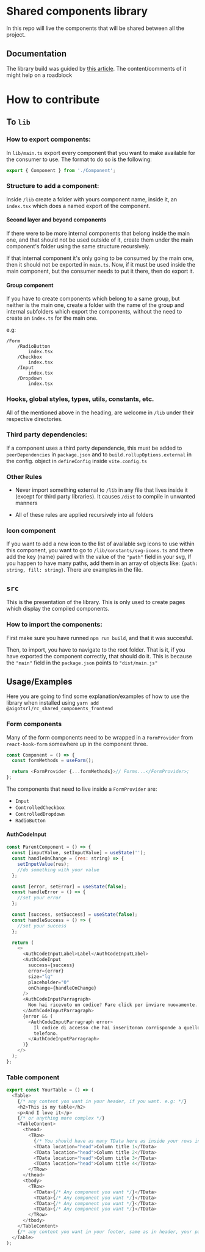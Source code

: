 # Shared components library

In this repo will live the components that will be shared between all the project.

## Documentation

The library build was guided by [this article](https://dev.to/receter/how-to-create-a-react-component-library-using-vites-library-mode-4lma). The content/comments of it might help on a roadblock

# How to contribute

## To `lib`

### How to export components:

In `lib/main.ts` export every component that you want to make available for the consumer to use. The format to do so is the following:

```ts
export { Component } from './Component';
```

### Structure to add a component:

Inside `/lib` create a folder with yours component name, inside it, an `index.tsx` which does a named export of the component.

#### Second layer and beyond components

If there were to be more internal components that belong inside the main one, and that should not be used outside of it, create them under the main component's folder using the same structure recursively.

If that internal component it's only going to be consumed by the main one, then it should not be exported in `main.ts`. Now, if it must be used inside the main component, but the consumer needs to put it there, then do export it.

#### Group component

If you have to create components which belong to a same group, but neither is the main one, create a folder with the name of the group and internal subfolders which export the components, without the need to create an `index.ts` for the main one.

e.g:

```
/Form
    /RadioButton
        index.tsx
    /Checkbox
        index.tsx
    /Input
        index.tsx
    /Dropdown
        index.tsx
```

### Hooks, global styles, types, utils, constants, etc.

All of the mentioned above in the heading, are welcome in `/lib` under their respective directories.

###

### Third party dependencies:

If a component uses a third party dependencie, this must be added to `peerDependencies` in `package.json` and to `build.rollupOptions.external` in the config. object in `defineConfig` inside `vite.config.ts`

### Other Rules

- Never import something external to `/lib` in any file that lives inside it (except for third party libraries). It causes `/dist` to compile in unwanted manners

- All of these rules are applied recursively into all folders

### Icon component

If you want to add a new icon to the list of available svg icons to use within this component, you want to go to `/lib/constants/svg-icons.ts` and there add the key (name) paired with the value of the `"path"` field in your svg, If you happen to have many paths, add them in an array of objects like: `{path: string, fill: string}`. There are examples in the file.

## `src`

This is the presentation of the library. This is only used to create pages which display the compiled components.

### How to import the components:

First make sure you have runned `npm run build`, and that it was succesful.

Then, to import, you have to navigate to the root folder. That is it, if you have exported the component correctly, that should do it. This is because the `"main"` field in the `package.json` points to `"dist/main.js"`

## Usage/Examples

Here you are going to find some explanation/examples of how to use the library when installed using `yarn add @aigotsrl/rc_shared_components_frontend`

### Form components

Many of the form components need to be wrapped in a `FormProvider` from `react-hook-form` somewhere up in the component three.

```javascript
const Component = () => {
  const formMethods = useForm();

  return <FormProvider {...formMethods}>// Forms...</FormProvider>;
};
```

The components that need to live inside a `FormProvider` are:

- `Input`
- `ControlledCheckbox`
- `ControlledDropdown`
- `RadioButton`

#### AuthCodeInput

```javascript
const ParentComponent = () => {
  const [inputValue, setInputValue] = useState('');
  const handleOnChange = (res: string) => {
    setInputValue(res);
    //do something with your value
  };

  const [error, setError] = useState(false);
  const handleError = () => {
    //set your error
  };

  const [success, setSuccess] = useState(false);
  const handleSuccess = () => {
    //set your success
  };

  return (
    <>
      <AuthCodeInputLabel>Label</AuthCodeInputLabel>
      <AuthCodeInput
        success={success}
        error={error}
        size="lg"
        placeholder="0"
        onChange={handleOnChange}
      />
      <AuthCodeInputParragraph>
        Non hai ricevuto un codice? Fare click per inviare nuovamente.
      </AuthCodeInputParragraph>
      {error && (
        <AuthCodeInputParragraph error>
          Il codice di accesso che hai inseritonon corrisponde a quello inviato al tuo
          telefono.
        </AuthCodeInputParragraph>
      )}
    </>
  );
};
```

### Table component

```javascript
export const YourTable = () => (
  <Table>
    {/* any content you want in your header, if you want. e.g: */}
    <h2>This is my table</h2>
    <p>And I love it</p>
    {/* or anything more complex */}
    <TableContent>
      <thead>
        <TRow>
          {/* You should have as many TData here as inside your rows in tbody */}
          <TData location="head">Column title 1</TData>
          <TData location="head">Column title 2</TData>
          <TData location="head">Column title 3</TData>
          <TData location="head">Column title 4</TData>
        </TRow>
      </thead>
      <tbody>
        <TRow>
          <TData>{/* Any component you want */}</TData>
          <TData>{/* Any component you want */}</TData>
          <TData>{/* Any component you want */}</TData>
          <TData>{/* Any component you want */}</TData>
        </TRow>
      </tbody>
    </TableContent>
    {/* any content you want in your footer, same as in header, your pagination for example. */}
  </Table>
);
```
